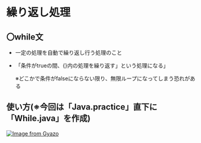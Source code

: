 # 繰り返し処理
## 〇while文
- 一定の処理を自動で繰り返し行う処理のこと
- 「条件がtrueの間、{}内の処理を繰り返す」という処理になる」
  
  ※どこかで条件がfalseにならない限り、無限ループになってしまう恐れがある

## 使い方(※今回は「Java.practice」直下に「While.java」を作成)
[![Image from Gyazo](https://i.gyazo.com/3626f8bfd752f649584a6b295cb7fadb.png)](https://gyazo.com/3626f8bfd752f649584a6b295cb7fadb)
